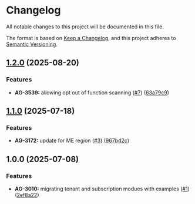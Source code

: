 # Changelog

All notable changes to this project will be documented in this file.

The format is based on [Keep a Changelog](https://keepachangelog.com/en/1.0.0/),
and this project adheres to [Semantic Versioning](https://semver.org/spec/v2.0.0.html).


## [1.2.0](https://github.com/upwindsecurity/terraform-azurerm-onboarding/compare/v1.1.1...v1.2.0) (2025-08-20)

### Features

* **AG-3539:** allowing opt out of function scanning ([#7](https://github.com/upwindsecurity/terraform-azurerm-onboarding/issues/7)) ([63a79c9](https://github.com/upwindsecurity/terraform-azurerm-onboarding/commit/63a79c96acb4cd8e6c37e93e46c6ad26fb80862e))

## [1.1.0](https://github.com/upwindsecurity/terraform-azurerm-onboarding/compare/v1.0.0...v1.1.0) (2025-07-18)

### Features

* **AG-3172:** update for ME region ([#3](https://github.com/upwindsecurity/terraform-azurerm-onboarding/issues/3)) ([967bd2c](https://github.com/upwindsecurity/terraform-azurerm-onboarding/commit/967bd2c0f1e230d13f934cf9d21a0530b19c839c))

## 1.0.0 (2025-07-08)

### Features

* **AG-3010:** migrating tenant and subscription modues with examples ([#1](https://github.com/upwindsecurity/terraform-azurerm-onboarding/issues/1)) ([2ef8a22](https://github.com/upwindsecurity/terraform-azurerm-onboarding/commit/2ef8a22ced9b33f893e17f8c92ccc8f575103278))
